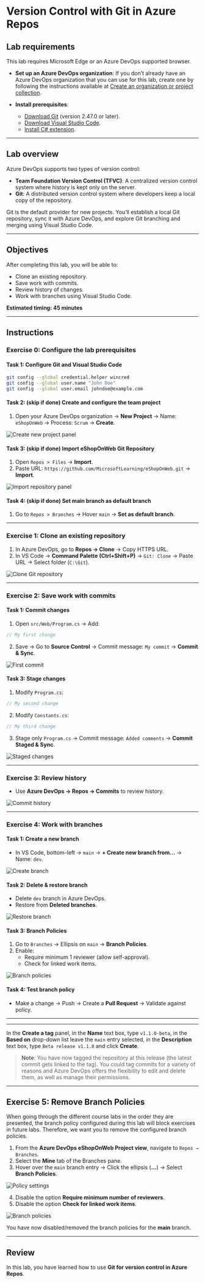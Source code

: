 # Version Control with Git in Azure Repos

## Lab requirements
This lab requires Microsoft Edge or an Azure DevOps supported browser.

- **Set up an Azure DevOps organization**: If you don’t already have an Azure DevOps organization that you can use for this lab, create one by following the instructions available at [Create an organization or project collection](https://learn.microsoft.com/azure/devops/organizations/accounts/create-organization).

- **Install prerequisites**:
  - [Download Git](https://git-scm.com/download/win) (version 2.47.0 or later).
  - [Download Visual Studio Code](https://code.visualstudio.com/download).
  - [Install C# extension](https://marketplace.visualstudio.com/items?itemName=ms-dotnettools.csharp).

---

## Lab overview
Azure DevOps supports two types of version control:

- **Team Foundation Version Control (TFVC)**: A centralized version control system where history is kept only on the server.
- **Git**: A distributed version control system where developers keep a local copy of the repository.

Git is the default provider for new projects. You’ll establish a local Git repository, sync it with Azure DevOps, and explore Git branching and merging using Visual Studio Code.

---

## Objectives
After completing this lab, you will be able to:

- Clone an existing repository.
- Save work with commits.
- Review history of changes.
- Work with branches using Visual Studio Code.

**Estimated timing: 45 minutes**

---

## Instructions

### Exercise 0: Configure the lab prerequisites

#### Task 1: Configure Git and Visual Studio Code

```bash
git config --global credential.helper wincred
git config --global user.name "John Doe"
git config --global user.email johndoe@example.com
```

#### Task 2: (skip if done) Create and configure the team project

1. Open your Azure DevOps organization → **New Project** → Name: `eShopOnWeb` → Process: `Scrum` → **Create**.

![Create new project panel](./images/create-project.png)

#### Task 3: (skip if done) Import eShopOnWeb Git Repository

1. Open `Repos > Files` → **Import**.
2. Paste URL: `https://github.com/MicrosoftLearning/eShopOnWeb.git` → **Import**.

![Import repository panel](./images/import-repo.png)

#### Task 4: (skip if done) Set main branch as default branch

1. Go to `Repos > Branches` → Hover `main` → **Set as default branch**.

---

### Exercise 1: Clone an existing repository

1. In Azure DevOps, go to **Repos → Clone** → Copy HTTPS URL.
2. In VS Code → **Command Palette (Ctrl+Shift+P)** → `Git: Clone` → Paste URL → Select folder (`C:\Git`).

![Clone Git repository](./images/clone-repo.png)

---

### Exercise 2: Save work with commits

#### Task 1: Commit changes

1. Open `src/Web/Program.cs` → Add:

```csharp
// My first change
```

2. Save → Go to **Source Control** → Commit message: `My commit` → **Commit & Sync**.

![First commit](./images/first-commit.png)

#### Task 3: Stage changes

1. Modify `Program.cs`:

```csharp
// My second change
```

2. Modify `Constants.cs`:

```csharp
// My third change
```

3. Stage only `Program.cs` → Commit message: `Added comments` → **Commit Staged & Sync**.

![Staged changes](./images/staged-changes.png)

---

### Exercise 3: Review history

- Use **Azure DevOps → Repos → Commits** to review history.

![Commit history](./images/commit-history.png)

---

### Exercise 4: Work with branches

#### Task 1: Create a new branch

- In VS Code, bottom-left → `main` → **+ Create new branch from…** → Name: `dev`.

![Create branch](./images/create-branch.png)

#### Task 2: Delete & restore branch

- Delete `dev` branch in Azure DevOps.
- Restore from **Deleted branches**.

![Restore branch](./images/restore-branch.png)

#### Task 3: Branch Policies

1. Go to `Branches` → Ellipsis on `main` → **Branch Policies**.
2. Enable:
   - Require minimum 1 reviewer (allow self-approval).
   - Check for linked work items.

![Branch policies](./images/branch-policies.png)

#### Task 4: Test branch policy

- Make a change → Push → Create a **Pull Request** → Validate against policy.

---


---

In the **Create a tag** panel, in the **Name** text box, type `v1.1.0-beta`, in the **Based on** drop-down list leave the `main` entry selected, in the **Description** text box, type `Beta release v1.1.0` and click **Create**.

> **Note**: You have now tagged the repository at this release (the latest commit gets linked to the tag). You could tag commits for a variety of reasons and Azure DevOps offers the flexibility to edit and delete them, as well as manage their permissions.

---

## Exercise 5: Remove Branch Policies

When going through the different course labs in the order they are presented, the branch policy configured during this lab will block exercises in future labs. Therefore, we want you to remove the configured branch policies.

1. From the **Azure DevOps eShopOnWeb Project view**, navigate to `Repos → Branches`.
2. Select the **Mine** tab of the Branches pane.
3. Hover over the `main` branch entry → Click the ellipsis (**...**) → Select **Branch Policies**.

![Policy settings](./images/policy-settings.png)

4. Disable the option **Require minimum number of reviewers**.
5. Disable the option **Check for linked work items**.

![Branch policies](./images/branch-policies.png)

You have now disabled/removed the branch policies for the **main** branch.

---

## Review

In this lab, you have learned how to use **Git for version control in Azure Repos**.
